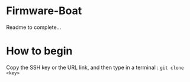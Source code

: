 # Firmware-Boat
Readme to complete...

# How to begin
Copy the SSH key or the URL link, and then type in a terminal : ```git clone <key>```
